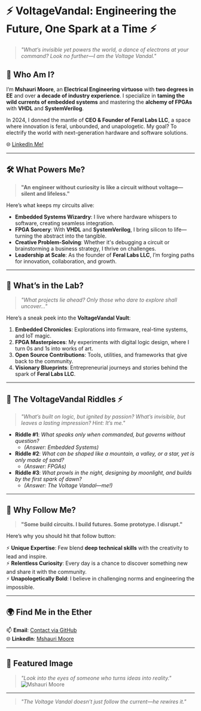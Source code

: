 # ⚡️ VoltageVandal: Engineering the Future, One Spark at a Time ⚡️

> *"What’s invisible yet powers the world, a dance of electrons at your command? Look no further—I am the Voltage Vandal."*  

## 🧠 Who Am I?
I’m **Mshauri Moore**, an **Electrical Engineering virtuoso** with **two degrees in EE** and over **a decade of industry experience**. I specialize in **taming the wild currents of embedded systems** and mastering the **alchemy of FPGAs** with **VHDL** and **SystemVerilog**.  

In 2024, I donned the mantle of **CEO & Founder of Feral Labs LLC**, a space where innovation is feral, unbounded, and unapologetic. My goal? To electrify the world with next-generation hardware and software solutions.

🌐 [LinkedIn Me!](https://www.linkedin.com/in/mshaurimoore?utm_source=share&utm_campaign=share_via&utm_content=profile&utm_medium=ios_app)

---

## 🛠️ What Powers Me?
> **"An engineer without curiosity is like a circuit without voltage—silent and lifeless."**

Here’s what keeps my circuits alive:  

- **Embedded Systems Wizardry**: I live where hardware whispers to software, creating seamless integration.  
- **FPGA Sorcery**: With **VHDL** and **SystemVerilog**, I bring silicon to life—turning the abstract into the tangible.  
- **Creative Problem-Solving**: Whether it's debugging a circuit or brainstorming a business strategy, I thrive on challenges.  
- **Leadership at Scale**: As the founder of **Feral Labs LLC**, I’m forging paths for innovation, collaboration, and growth.  

---

## 🔎 What’s in the Lab?
> *"What projects lie ahead? Only those who dare to explore shall uncover..."*

Here’s a sneak peek into the **VoltageVandal Vault**:  

1. **Embedded Chronicles**: Explorations into firmware, real-time systems, and IoT magic.  
2. **FPGA Masterpieces**: My experiments with digital logic design, where I turn 0s and 1s into works of art.  
3. **Open Source Contributions**: Tools, utilities, and frameworks that give back to the community.  
4. **Visionary Blueprints**: Entrepreneurial journeys and stories behind the spark of **Feral Labs LLC**.  

---

## 🤔 The VoltageVandal Riddles ⚡️
> *"What’s built on logic, but ignited by passion? What’s invisible, but leaves a lasting impression? Hint: It’s me."*

- **Riddle #1**: *What speaks only when commanded, but governs without question?*  
   - *(Answer: Embedded Systems)*  
- **Riddle #2**: *What can be shaped like a mountain, a valley, or a star, yet is only made of sand?*  
   - *(Answer: FPGAs)*  
- **Riddle #3**: *What prowls in the night, designing by moonlight, and builds by the first spark of dawn?*  
   - *(Answer: The Voltage Vandal—me!)*  

---

## 🎩 Why Follow Me?
> **"Some build circuits. I build futures. Some prototype. I disrupt."**  

Here’s why you should hit that follow button:  

⚡ **Unique Expertise**: Few blend **deep technical skills** with the creativity to lead and inspire.  
⚡ **Relentless Curiosity**: Every day is a chance to discover something new and share it with the community.  
⚡ **Unapologetically Bold**: I believe in challenging norms and engineering the impossible.  

---

## 🌍 Find Me in the Ether  
📫 **Email**: [Contact via GitHub](https://github.com/VoltageVandal)  
🌐 **LinkedIn**: [Mshauri Moore](https://www.linkedin.com/in/mshaurimoore?utm_source=share&utm_campaign=share_via&utm_content=profile&utm_medium=ios_app)  

---

## 🌟 Featured Image  
> *"Look into the eyes of someone who turns ideas into reality."*  
![Mshauri Moore](F6ADDBE4-C537-4AFD-9178-F113F405AA7A.png)

---

> *"The Voltage Vandal doesn’t just follow the current—he rewires it."*